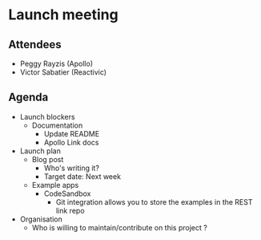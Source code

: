 # Launch meeting

## Attendees
- Peggy Rayzis (Apollo)
- Victor Sabatier (Reactivic)

## Agenda
- Launch blockers
  - Documentation
    - Update README
    - Apollo Link docs
- Launch plan
  - Blog post
    - Who's writing it?
    - Target date: Next week
  - Example apps
    - CodeSandbox
      - Git integration allows you to store the examples in the REST link repo
- Organisation 
  - Who is willing to maintain/contribute on this project ?
